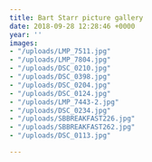 ```yaml
---
title: Bart Starr picture gallery
date: 2018-09-28 12:28:46 +0000
year: ''
images:
- "/uploads/LMP_7511.jpg"
- "/uploads/LMP_7804.jpg"
- "/uploads/DSC_0210.jpg"
- "/uploads/DSC_0398.jpg"
- "/uploads/DSC_0204.jpg"
- "/uploads/DSC_0124.jpg"
- "/uploads/LMP_7443-2.jpg"
- "/uploads/DSC_0234.jpg"
- "/uploads/SBBREAKFAST226.jpg"
- "/uploads/SBBREAKFAST262.jpg"
- "/uploads/DSC_0113.jpg"

---
```

